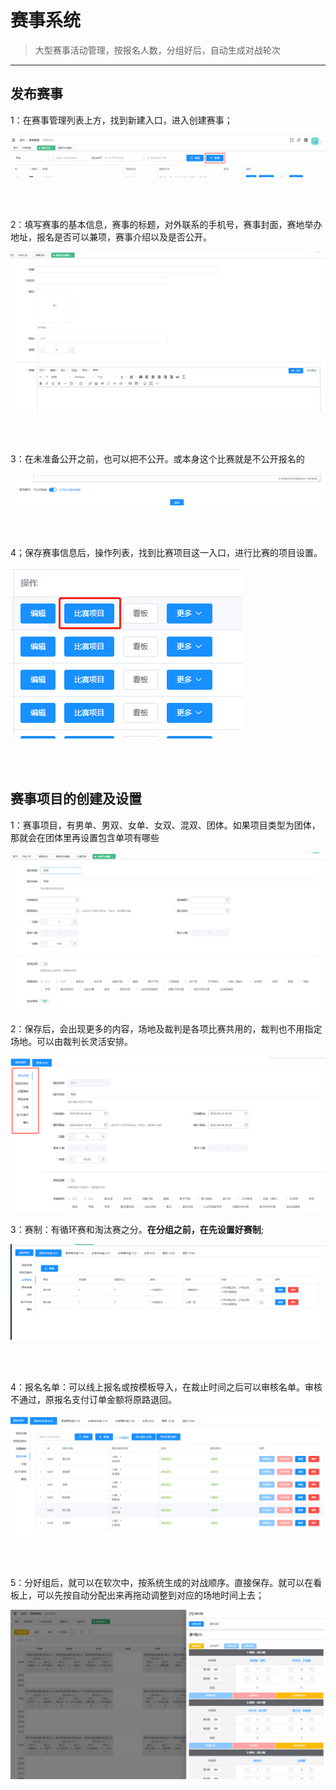 # 赛事系统

> 大型赛事活动管理，按报名人数，分组好后，自动生成对战轮次

---

## 发布赛事

1：在赛事管理列表上方，找到新建入口，进入创建赛事；

![](images/competition/01.png)

<br><br>

2：填写赛事的基本信息，赛事的标题，对外联系的手机号，赛事封面，赛地举办地址，报名是否可以兼项，赛事介绍以及是否公开。

![](images/competition/02.png)

<br><br>

3：在未准备公开之前，也可以把不公开。或本身这个比赛就是不公开报名的

![](images/competition/03.png)

<br><br>

4；保存赛事信息后，操作列表，找到比赛项目这一入口，进行比赛的项目设置。

![](images/competition/04.png)

<br><br>

## 赛事项目的创建及设置

1：赛事项目，有男单、男双、女单、女双、混双、团体。如果项目类型为团体，那就会在团体里再设置包含单项有哪些

![](images/competition/05.png)

2：保存后，会出现更多的内容，场地及裁判是各项比赛共用的，裁判也不用指定场地。可以由裁判长灵活安排。

![](images/competition/06.png)

3：赛制：有循环赛和淘汰赛之分。**在分组之前，在先设置好赛制**;

![](images/competition/07.png)

<br><br>

4：报名名单：可以线上报名或按模板导入，在裁止时间之后可以审核名单。审核不通过，原报名支付订单金额将原路退回。


![](images/competition/08.png)

<br><br>

5：分好组后，就可以在软次中，按系统生成的对战顺序。直接保存。就可以在看板上，可以先按自动分配出来再拖动调整到对应的场地时间上去；


![](images/competition/09.png)
